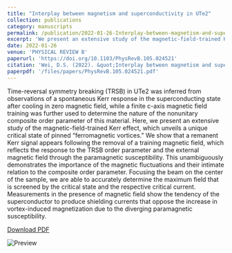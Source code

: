 ```yaml
---
title: "Interplay between magnetism and superconductivity in UTe2"
collection: publications
category: manuscripts
permalink: /publication/2022-01-26-Interplay-between-magnetism-and-superconductivity-in-UTe2
excerpt: 'We present an extensive study of the magnetic-field-trained Kerr effect in UTe2, which unveils a unique critical state of pinned vorticies.'
date: 2022-01-26
venue: 'PHYSICAL REVIEW B'
paperurl: 'https://doi.org/10.1103/PhysRevB.105.024521'
citation: 'Wei, D.S. (2022). &quot;Interplay between magnetism and superconductivity in UTe2.&quot; <i>PHYSICAL REVIEW B</i>. 105 (2).'
paperpdf: '/files/papers/PhysRevB.105.024521.pdf'
---
```

Time-reversal symmetry breaking (TRSB) in UTe2 was inferred from observations of a spontaneous Kerr response in the superconducting state after cooling in zero magnetic field, while a finite c-axis magnetic field training was further used to determine the nature of the nonunitary composite order parameter of this material. Here, we present an extensive study of the magnetic-field-trained Kerr effect, which unveils a unique critical state of pinned “ferromagnetic vortices.” We show that a remanent Kerr signal appears following the removal of a training magnetic field, which reflects the response to the TRSB order parameter and the external magnetic field through the paramagnetic susceptibility. This unambiguously demonstrates the importance of the magnetic fluctuations and their intimate relation to the composite order parameter. Focusing the beam on the center of the sample, we are able to accurately determine the maximum field that is screened by the critical state and the respective critical current. Measurements in the presence of magnetic field show the tendency of the superconductor to produce shielding currents that oppose the increase in vortex-induced magnetization due to the diverging paramagnetic susceptibility.

[Download PDF](https://saykind.github.io/files/papers/PhysRevB.105.024521.pdf)

![Preview](/images/papers/2022-01-26-Interplay-between-magnetism-and-superconductivity-in-UTe2.jpg)
